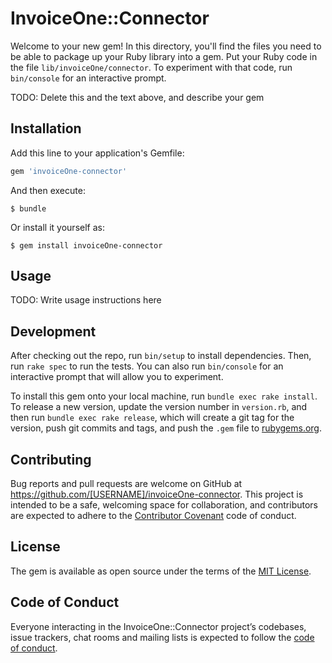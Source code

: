 # InvoiceOne::Connector

Welcome to your new gem! In this directory, you'll find the files you need to be able to package up your Ruby library into a gem. Put your Ruby code in the file `lib/invoiceOne/connector`. To experiment with that code, run `bin/console` for an interactive prompt.

TODO: Delete this and the text above, and describe your gem

## Installation

Add this line to your application's Gemfile:

```ruby
gem 'invoiceOne-connector'
```

And then execute:

    $ bundle

Or install it yourself as:

    $ gem install invoiceOne-connector

## Usage

TODO: Write usage instructions here

## Development

After checking out the repo, run `bin/setup` to install dependencies. Then, run `rake spec` to run the tests. You can also run `bin/console` for an interactive prompt that will allow you to experiment.

To install this gem onto your local machine, run `bundle exec rake install`. To release a new version, update the version number in `version.rb`, and then run `bundle exec rake release`, which will create a git tag for the version, push git commits and tags, and push the `.gem` file to [rubygems.org](https://rubygems.org).

## Contributing

Bug reports and pull requests are welcome on GitHub at https://github.com/[USERNAME]/invoiceOne-connector. This project is intended to be a safe, welcoming space for collaboration, and contributors are expected to adhere to the [Contributor Covenant](http://contributor-covenant.org) code of conduct.

## License

The gem is available as open source under the terms of the [MIT License](https://opensource.org/licenses/MIT).

## Code of Conduct

Everyone interacting in the InvoiceOne::Connector project’s codebases, issue trackers, chat rooms and mailing lists is expected to follow the [code of conduct](https://github.com/[USERNAME]/invoiceOne-connector/blob/master/CODE_OF_CONDUCT.md).
